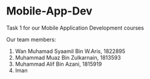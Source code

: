 # Mobile-App-Dev

Task 1 for our Mobile Application Development courses

Our team members:

1. Wan Muhamad Syaamil Bin W.Aris, 1822895
2. Muhammad Muaz Bin Zulkarnain, 1813593
3. Muhammad Alif Bin Azani, 1815919
4. Iman

